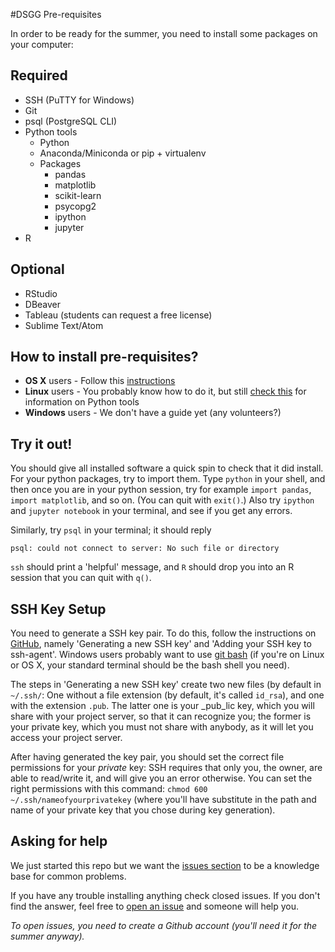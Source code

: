 #DSGG Pre-requisites

In order to be ready for the summer, you need to install some packages on your computer:

## Required

*   SSH (PuTTY for Windows)
*   Git
*   psql (PostgreSQL CLI)
*   Python tools
    *   Python
    *   Anaconda/Miniconda or pip + virtualenv
    *   Packages
        *   pandas
        *   matplotlib
        *   scikit-learn
        *   psycopg2
        *   ipython
        *   jupyter
* R

## Optional

*   RStudio
*   DBeaver
*   Tableau (students can request a free license)
*   Sublime Text/Atom


## How to install pre-requisites?

*   **OS X** users - Follow this [instructions](osx.md)
*   **Linux** users - You probably know how to do it, but still [check this](https://github.com/dssg/hitchhikers-guide/blob/master/prerequisites/osx.md#step-3-install-python-tools) for information on Python tools
*   **Windows** users - We don't have a guide yet (any volunteers?)

## Try it out!

You should give all installed software a quick spin to check that it did install. For your python packages, try to import them. Type `python` in your shell, and then once you are in your python session, try for example `import pandas`, `import matplotlib`, and so on. (You can quit with `exit()`.) Also try `ipython` and `jupyter notebook` in your terminal, and see if you get any errors.

Similarly, try `psql` in your terminal; it should reply 
```
psql: could not connect to server: No such file or directory
```

`ssh` should print a 'helpful' message, and `R` should drop you into an R session that you can quit with `q()`.

## SSH Key Setup

You need to generate a SSH key pair. To do this, follow the instructions on [GitHub](https://help.github.com/articles/generating-a-new-ssh-key-and-adding-it-to-the-ssh-agent/), namely 'Generating a new SSH key' and 'Adding your SSH key to ssh-agent'. Windows users probably want to use [git bash](https://git-for-windows.github.io/) (if you're on Linux or OS X, your standard terminal should be the bash shell you need).

The steps in 'Generating a new SSH key' create two new files (by default in `~/.ssh/`: One without a file extension (by default, it's called `id_rsa`), and one with the extension `.pub`. The latter one is your _pub_lic key, which you will share with your project server, so that it can recognize you; the former is your private key, which you must not share with anybody, as it will let you access your project server.

After having generated the key pair, you should set the correct file permissions for your _private_ key: SSH requires that only you, the owner, are able to read/write it, and will give you an error otherwise. You can set the right permissions with this command: `chmod 600 ~/.ssh/nameofyourprivatekey` (where you'll have substitute in the path and name of your private key that you chose during key generation).

## Asking for help

We just started this repo but we want the [issues section](https://github.com/dssg/hitchhikers-guide/issues) to be a knowledge base for common problems.

If you have any trouble installing anything check closed issues. If you don't find the answer, feel free to [open an issue](https://github.com/dssg/hitchhikers-guide/issues/new) and someone will help you.

*To open issues, you need to create a Github account (you'll need it for the summer anyway).*

